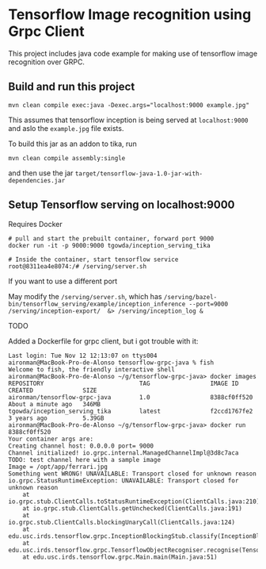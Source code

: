 # Tensorflow Image recognition using Grpc Client

This project includes java code example for making use of tensorflow
image recognition over GRPC.



## Build and run this project

```
mvn clean compile exec:java -Dexec.args="localhost:9000 example.jpg"
```
This assumes that tensorflow inception is being served at `localhost:9000` and
 aslo the `example.jpg` file exists.


To build this jar as an addon to tika, run

```mvn clean compile assembly:single```

and then use the jar `target/tensorflow-java-1.0-jar-with-dependencies.jar`

## Setup Tensorflow serving on localhost:9000

Requires Docker


```
# pull and start the prebuilt container, forward port 9000
docker run -it -p 9000:9000 tgowda/inception_serving_tika

# Inside the container, start tensorflow service
root@8311ea4e8074:/# /serving/server.sh

```
If you want to use a different port

May modify the `/serving/server.sh`, which has
`/serving/bazel-bin/tensorflow_serving/example/inception_inference --port=9000 /serving/inception-export/  &> /serving/inception_log &`

TODO

Added a Dockerfile for grpc client, but i got trouble with it:

	Last login: Tue Nov 12 12:13:07 on ttys004
	aironman@MacBook-Pro-de-Alonso tensorflow-grpc-java % fish
	Welcome to fish, the friendly interactive shell
	aironman@MacBook-Pro-de-Alonso ~/g/tensorflow-grpc-java> docker images
	REPOSITORY                           TAG                 IMAGE ID            CREATED              SIZE
	aironman/tensorflow-grpc-java        1.0                 8388cf0ff520        About a minute ago   346MB
	tgowda/inception_serving_tika        latest              f2ccd1767fe2        3 years ago          5.39GB
	aironman@MacBook-Pro-de-Alonso ~/g/tensorflow-grpc-java> docker run 8388cf0ff520
	Your container args are:
	Creating channel host: 0.0.0.0 port= 9000
	Channel initialized! io.grpc.internal.ManagedChannelImpl@3d8c7aca
	TODO: test channel here with a sample image
	Image = /opt/app/ferrari.jpg
	Something went WRONG! UNAVAILABLE: Transport closed for unknown reason
	io.grpc.StatusRuntimeException: UNAVAILABLE: Transport closed for unknown reason
		at io.grpc.stub.ClientCalls.toStatusRuntimeException(ClientCalls.java:210)
		at io.grpc.stub.ClientCalls.getUnchecked(ClientCalls.java:191)
		at io.grpc.stub.ClientCalls.blockingUnaryCall(ClientCalls.java:124)
		at edu.usc.irds.tensorflow.grpc.InceptionBlockingStub.classify(InceptionBlockingStub.java:64)
		at edu.usc.irds.tensorflow.grpc.TensorflowObjectRecogniser.recognise(TensorflowObjectRecogniser.java:68)
		at edu.usc.irds.tensorflow.grpc.Main.main(Main.java:51)
	
	














